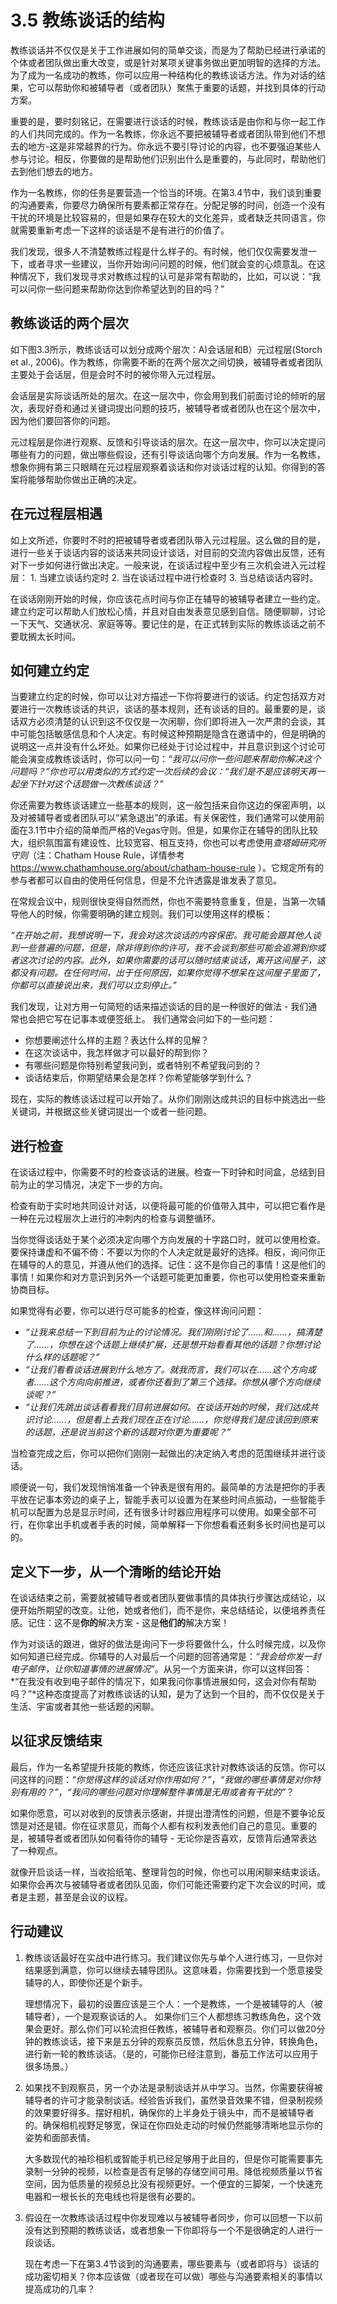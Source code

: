 # 3.5 教练谈话的结构

教练谈话并不仅仅是关于工作进展如何的简单交谈，而是为了帮助已经进行承诺的个体或者团队做出重大改变，或是针对某项关键事务做出更加明智的选择的方法。为了成为一名成功的教练，你可以应用一种结构化的教练谈话方法。作为对话的结果，它可以帮助你和被辅导者（或者团队）聚焦于重要的话题，并找到具体的行动方案。

重要的是，要时刻铭记，在需要进行谈话的时候，教练谈话是由你和与你一起工作的人们共同完成的。作为一名教练，你永远不要把被辅导者或者团队带到他们不想去的地方-这是非常越界的行为。你永远不要引导讨论的内容，也不要强迫某些人参与讨论。相反，你要做的是帮助他们识别出什么是重要的，与此同时，帮助他们去到他们想去的地方。

作为一名教练，你的任务是要营造一个恰当的环境。在第3.4节中，我们谈到重要的沟通要素，你要尽力确保所有要素都正常存在。分配足够的时间，创造一个没有干扰的环境是比较容易的，但是如果存在较大的文化差异，或者缺乏共同语言，你就需要重新考虑一下这样的谈话是不是有进行的价值了。

我们发现，很多人不清楚教练过程是什么样子的。有时候，他们仅仅需要发泄一下，或者寻求一些建议，当你开始询问问题的时候，他们就会变的心烦意乱。在这种情况下，我们发现寻求对教练过程的认可是非常有帮助的，比如，可以说：“我可以问你一些问题来帮助你达到你希望达到的目的吗？”

## 教练谈话的两个层次

如下图3.3所示，教练谈话可以划分成两个层次：A)会话层和B）元过程层(Storch et al., 2006)。作为教练，你需要不断的在两个层次之间切换，被辅导者或者团队主要处于会话层，但是会时不时的被你带入元过程层。

会话层是实际谈话所处的层次。在这一层次中，你会用到我们前面讨论的倾听的层次，表现好奇和通过关键词提出问题的技巧，被辅导者或者团队也在这个层次中，因为他们要回答你的问题。

元过程层是你进行观察、反馈和引导谈话的层次。在这一层次中，你可以决定提问哪些有力的问题，做出哪些假设，还有引导谈话向哪个方向发展。作为一名教练，想象你拥有第三只眼睛在元过程层观察着谈话和你对谈话过程的认知。你得到的答案将能够帮助你做出正确的决定。

## 在元过程层相遇

如上文所述，你要时不时的把被辅导者或者团队带入元过程层。这么做的目的是，进行一些关于谈话内容的谈话来共同设计谈话，对目前的交流内容做出反馈，还有对下一步如何进行做出决定。一般来说，在谈话过程中至少有三次机会进入元过程层：
    1. 当建立谈话约定时
    2. 当在谈话过程中进行检查时
    3. 当总结谈话内容时。

在谈话刚刚开始的时候，你应该花点时间与你正在辅导的被辅导者建立一些约定。建立约定可以帮助人们放松心情，并且对自由发表意见感到自信。随便聊聊，讨论一下天气、交通状况、家庭等等。要记住的是，在正式转到实际的教练谈话之前不要耽搁太长时间。

## 如何建立约定

当要建立约定的时候，你可以让对方描述一下你将要进行的谈话。约定包括双方对要进行一次教练谈话的共识，谈话的基本规则，还有谈话的目的。最重要的是，谈话双方必须清楚的认识到这不仅仅是一次闲聊，你们即将进入一次严肃的会谈，其中可能包括敏感信息和个人决定。有时候这种预期是隐含在邀请中的，但是明确的说明这一点并没有什么坏处。如果你已经处于讨论过程中，并且意识到这个讨论可能会演变成教练谈话时，你可以问一句：*“我可以问你一些问题来帮助你解决这个问题吗？”*你也可以用类似的方式约定一次后续的会议：*“我们是不是应该明天再一起坐下针对这个话题做一次教练谈话？”*

你还需要为教练谈话建立一些基本的规则，这一般包括来自你这边的保密声明，以及对被辅导者或者团队可以“紧急退出”的承诺。有关保密性，我们通常可以使用前面在3.1节中介绍的简单而严格的Vegas守则。但是，如果你正在辅导的团队比较大，组织氛围富有建设性、比较宽容、相互支持，你也可以考虑使用*查塔姆研究所守则*（注：Chatham House Rule，详情参考 https://www.chathamhouse.org/about/chatham-house-rule ）。它规定所有的参与者都可以自由的使用任何信息，但是不允许透露是谁发表了意见。

在常规会议中，规则很快变得自然而然，你也不需要特意重复，但是，当第一次辅导他人的时候，你需要明确的建立规则。我们可以使用这样的模板：

*“在开始之前，我想说明一下，我会对这次谈话的内容保密。我可能会跟其他人谈到一些普遍的问题，但是，除非得到你的许可，我不会谈到那些可能会追溯到你或者这次讨论的内容。此外，如果你需要的话可以随时结束谈话，离开这间屋子，这都没有问题。在任何时间，出于任何原因，如果你觉得不想呆在这间屋子里面了，你都可以直接说出来，我们可以立刻停止。”*

我们发现，让对方用一句简短的话来描述谈话的目的是一种很好的做法 - 我们通常也会把它写在记事本或便签纸上。 我们通常会问如下的一些问题：
+ 你想要阐述什么样的主题？表达什么样的见解？
+ 在这次谈话中，我怎样做才可以最好的帮到你？
+ 有哪些问题是你特别希望我问到，或者特别不希望我问到的？
+ 谈话结束后，你期望结果会是怎样？你希望能够学到什么？

现在，实际的教练谈话过程可以开始了。从你们刚刚达成共识的目标中挑选出一些关键词，并根据这些关键词提出一个或者一些问题。

## 进行检查

在谈话过程中，你需要不时的检查谈话的进展。检查一下时钟和时间盒，总结到目前为止的学习情况，决定下一步的方向。

检查有助于实时地共同设计对话，以便将最可能的价值带入其中，可以把它看作是一种在元过程层次上进行的冲刺内的检查与调整循环。

当你觉得谈话处于某个必须决定向哪个方向发展的十字路口时，就可以使用检查。要保持谦虚和不偏不倚：不要以为你的个人决定就是最好的选择。相反，询问你正在辅导的人的意见，并遵从他们的选择。记住：这不是你自己的事情！这是他们的事情！如果你和对方意识到另外一个话题可能更加重要，你也可以使用检查来重新协商目标。

如果觉得有必要，你可以进行尽可能多的检查，像这样询问问题：
+ *“让我来总结一下到目前为止的讨论情况。我们刚刚讨论了……和……，搞清楚了……，你想在这个话题上继续扩展，还是想开始看看其他的话题？你想讨论什么样的话题呢？”*
+ *“让我们看看谈话进展到什么地方了。就我而言，我们可以在……这个方向或者……这个方向向前推进，或者你还看到了第三个选择。你想从哪个方向继续谈呢？”*
+ *“让我们先跳出谈话看看我们目前进展如何。在谈话开始的时候，我们达成共识讨论……，但是看上去我们现在正在讨论……，你觉得我们是应该回到原来的话题，还是说当前这个新的话题对你更为重要呢？”*

当检查完成之后，你可以把你们刚刚一起做出的决定纳入考虑的范围继续并进行谈话。

顺便说一句，我们发现悄悄准备一个钟表是很有用的。最简单的方法是把你的手表平放在记事本旁边的桌子上，智能手表可以设置为在某些时间点振动，一些智能手机可以配置为总是显示时间，还有很多计时器应用程序可以使用。如果全部不可行，在你拿出手机或者手表的时候，简单解释一下你想看看还剩多长时间也是可以的。

## 定义下一步，从一个清晰的结论开始

在谈话结束之前，需要就被辅导者或者团队要做事情的具体执行步骤达成结论，以便开始所期望的改变。让他，她或者他们，而不是你，来总结结论，以便培养责任感。记住：这不是**你的**解决方案 - 这是**他们的**解决方案！

作为对谈话的跟进，做好的做法是询问下一步将要做什么，什么时候完成，以及你如何知道已经完成。你辅导的人对最后一个问题的回答通常是：*“我会给你发一封电子邮件，让你知道事情的进展情况”*。从另一个方面来讲，你可以这样回答：*“在我没有收到电子邮件的情况下，如果我问你事情进展如何，这会对你有帮助吗？”*这种态度提高了对教练谈话的认知，是为了达到一个目的，而不仅仅是关于生活、宇宙或者其他一些话题的闲聊。

## 以征求反馈结束

最后，作为一名希望提升技能的教练，你还应该征求针对教练谈话的反馈。你可以问这样的问题：*“你觉得这样的谈话对你作用如何？”*，*“我做的哪些事情是对你特别有用的？”*，*“我问的哪些问题对你理解整件事情是无用或者有干扰的”*？

如果你愿意，可以对收到的反馈表示感谢，并提出澄清性的问题，但是不要争论反馈是对还是错。你在征求意见，而每个人都有权利发表他们自己的意见。重要的是，被辅导者或者团队如何看待你的辅导 - 无论你是否喜欢，反馈背后通常表达了一种观点。

就像开启谈话一样，当收拾纸笔、整理背包的时候，你也可以用闲聊来结束谈话。如果你会再次与被辅导者或者团队见面，你们可能还需要约定下次会议的时间，或者是主题，甚至是会议的议程。

## 行动建议

1. 教练谈话最好在实战中进行练习。我们建议你先与单个人进行练习，一旦你对结果感到满意，你可以继续去辅导团队。这意味着，你需要找到一个愿意接受辅导的人，即使你还是个新手。

    理想情况下，最初的设置应该是三个人：一个是教练，一个是被辅导的人（被辅导者），一个是观察谈话的人。 如果你们三个人都想练习教练角色，这个效果会更好。那么你们可以轮流担任教练，被辅导者和观察员。你们可以做20分钟的教练谈话，接下来是五分钟的观察员反馈，然后休息五分钟，转换角色，进行新一轮的教练谈话。（是的，可能你已经注意到，番茄工作法可以应用于很多场景。）

2. 如果找不到观察员，另一个办法是录制谈话并从中学习。当然，你需要获得被辅导者的许可才能录制谈话。经验告诉我们，虽然录音效果不错，但录制视频的效果要好得多。摆好相机，确保你的上半身处于镜头中，而不是被辅导者的。确保相机视野足够宽，保证在你四处走动的时候仍然能够清晰地显示你的姿势和面部表情。

    大多数现代的袖珍相机或智能手机已经足够用于此目的，但是你可能需要事先录制一分钟的视频，以检查是否有足够的存储空间可用。降低视频质量以节省空间，因为低质量的视频总比没有视频更好。一个便宜的三脚架，一个快速充电器和一根长长的充电线也将是很有必要的。

3. 假设在一次教练谈话过程中你发现难以与被辅导者同步，你可以回想一下以前没有达到预期的教练谈话，或者想象一下你即将与一个不是很确定的人进行一段谈话。

    现在考虑一下在第3.4节谈到的沟通要素，哪些要素与（或者即将与）谈话的成功密切相关？你本应该做（或者现在可以做）哪些与沟通要素相关的事情以提高成功的几率？
